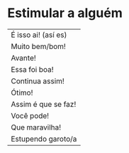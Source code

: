 # Estimular a alguém

||
| -- |
| É isso ai! (así es) |
| Muito bem/bom! |
| Avante! |
| Essa foi boa! |
| Continua assim! |
| Ótimo! |
| Assim é que se faz! |
| Você pode! |
| Que maravilha! |
| Estupendo garoto/a |

